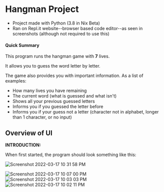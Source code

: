 # Hangman Project

* Project made with Python (3.8 in Nix Beta)
* Ran on Repl.it website--browser based code editor--as seen in screenshots (although not required to use this)

#### Quick Summary

This program runs the hangman game with **7** lives. 

It allows you to guess the word letter by letter.

The game also provides you with important information. As a list of examples:
* How many lives you have remaining
* The current word (what is guessed and what isn't)
* Shows all your previous guessed letters
* Informs you if you guessed the letter before
* Informs you if your guess not a letter (character not in alphabet, longer than 1 character, or no input)

## Overview of UI

**INTRODUCTION:**

When first started, the program should look something like this:

![Screenshot 2022-03-17 10 31 58 PM](https://user-images.githubusercontent.com/101522498/158927175-7ee8a053-1d22-46a1-a6ec-d34185f4039e.png)

![Screenshot 2022-03-17 10 07 00 PM](https://user-images.githubusercontent.com/101522498/158925612-786a2c40-a7db-4dee-8003-ec439ded88c0.png)
![Screenshot 2022-03-17 10 03 03 PM](https://user-images.githubusercontent.com/101522498/158925614-e745c1bf-bcda-4c04-97d6-24dc04a5bb2c.png)
![Screenshot 2022-03-17 10 02 11 PM](https://user-images.githubusercontent.com/101522498/158925615-3a8a2fc7-f4ef-4b9d-956c-76e1cf495aa5.png)

